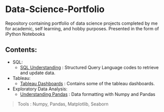 # Data-Science-Portfolio
Repository containing portfolio of data science projects completed by me for academic, self learning, and hobby purposes. Presented in the form of iPython Notebooks
## Contents:
- SQL:
  - [SQL Understanding](https://github.com/aryangupta309/Data-Science-Portfolio/tree/main/Sql) : Structured Query Language codes to retrieve and update data.
- Tableau:
  - [Tableau Dashboards](https://github.com/aryangupta309/Data-Science-Portfolio/tree/main/Tableau) : Contains some of the tableau dashboards.
- Exploratory Data Analysis:
  - [Understanding Pandas](https://github.com/aryangupta309/Data-Science-Portfolio/tree/main/1.%20Pandas%20Basics%20Exercises) : Data formatting with Numpy and Pandas
> Tools : Numpy, Pandas, Matplotlib, Seaborn
